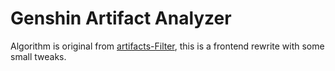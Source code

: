 # Genshin Artifact Analyzer

Algorithm is original from [artifacts-Filter](https://github.com/baicai16/artifacts-Filter), this is a frontend rewrite with some small tweaks.

